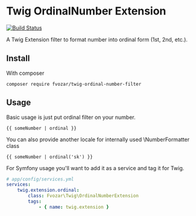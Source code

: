 # Twig OrdinalNumber Extension
[![Build Status](https://travis-ci.org/fvozar/twig-ordinal-number-filter.svg?branch=master)](https://travis-ci.org/fvozar/twig-ordinal-number-filter)

A Twig Extension filter to format number into ordinal form (1st, 2nd, etc.).

## Install
With composer
```
composer require fvozar/twig-ordinal-number-filter
```
## Usage
Basic usage is just put ordinal filter on your number.

```twig
{{ someNumber | ordinal }}
```

You can also provide another locale for internally used \NumberFormatter class
```twig
{{ someNumber | ordinal('sk') }}
```

For Symfony usage you'll want to add it as a service and tag it for Twig.

```yml
# app/config/services.yml
services:
    twig.extension.ordinal:
        class: Fvozar\Twig\OrdinalNumberExtension
        tags:
            - { name: twig.extension }
```
